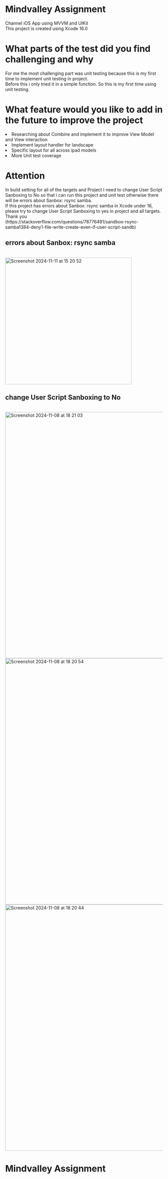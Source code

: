<h1>Mindvalley Assignment</h1>

Channel iOS App using MVVM and UIKit
<br>
This project is created using Xcode 16.0

<h1>What parts of the test did you find challenging and why</h1>
For me the most challenging part was unit testing because this is my first time to implement unit testing in project. 
<br>
Before this i only tried it in a simple function. So this is my first time using unit testing.

<h1>What feature would you like to add in the future to improve the project</h1>
<li>Researching about Combine and implement it to improve View Model and View interaction</li>
<li>Implement layout handler for landscape</li>
<li>Specific layout for all across ipad models</li>
<li>More Unit test coverage</li>

<h1>Attention</h1>
In build setting for all of the targets and Project
I need to change User Script Sanboxing to No so that i can run this project and unit test otherwise there will be errors about Sanbox: rsync samba.
<br>
If this project has errors about Sanbox: rsync samba in Xcode under 16, please try to change User Script Sanboxing to yes in project and all targets. Thank you
<br>
(https://stackoverflow.com/questions/78776491/sandbox-rsync-samba1384-deny1-file-write-create-even-if-user-script-sandb)


<h2>errors about Sanbox: rsync samba </h2>
<br>
<img width="404"  alt="Screenshot 2024-11-11 at 15 20 52" src="https://github.com/user-attachments/assets/458b51a6-2b5f-4d4c-a3f3-bc12f6d319a1">

<h2>change User Script Sanboxing to No</h2>
<br>
<img width="785" alt="Screenshot 2024-11-08 at 18 21 03" src="https://github.com/user-attachments/assets/e9bdc6ca-1663-4d86-a76d-f40a92a98a89">
<img width="785" alt="Screenshot 2024-11-08 at 18 20 54" src="https://github.com/user-attachments/assets/c60dcdcf-9b54-4753-960d-206104f02077">
<img width="785" alt="Screenshot 2024-11-08 at 18 20 44" src="https://github.com/user-attachments/assets/5608227e-5e79-4dc8-898f-b7528eb9b555">

<h1>Mindvalley Assignment</h1>
